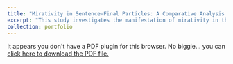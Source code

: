 ```yaml
---
title: "Mirativity in Sentence-Final Particles: A Comparative Analysis of Cantonese laa3 and Mandarin le"
excerpt: "This study investigates the manifestation of mirativity in the realm of Sentence-Final Particles (SFPs) within two prominent Chinese varieties: Cantonese and Mandarin. Specifically, it focuses on the comparative analysis of Cantonese laa3 and Mandarin le."
collection: portfolio
---
```

<object data="/files/KasseyChang_m.pdf" type="application/pdf" width="100%" height="800px">
    <p>It appears you don't have a PDF plugin for this browser.
       No biggie... you can <a href="/files/KasseyChang_LangofAfr_(2).pdf">click here to
       download the PDF file.</a></p>
</object>
